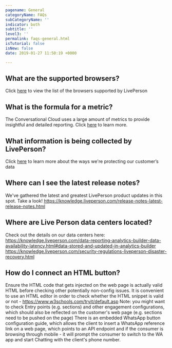 ```yaml
---
pagename: General
categoryName: FAQs
subCategoryName: ''
indicator: both
subtitle: ''
level3: ''
permalink: faqs-general.html
isTutorial: false
isNew: false
date: 2019-01-27 11:50:19 +0000

---
```


## What are the supported browsers? 

Click [here](https://knowledge.liveperson.com/admin-settings-system-requirements.html#liveperson-workspace-requirements) to view the list of the browsers supported by LivePerson 

## What is the formula for a metric?
The Conversational Cloud uses a large amount of metrics to provide insightful and detailed reporting.
Click [here](https://knowledge.liveperson.com/data-reporting-reporting-metrics.html) to learn more.

## What information is being collected by LivePerson? 
Click [here](https://knowledge.liveperson.com/security-regulations-security-protecting-customer-data.html#data-storage%20and%20https://policies.liveperson.com/privacy#_Toc465674440) to learn more about the ways we're protecting our customer’s data 

## Where can I see the latest release notes? 
We've gathered the latest and greatest LivePerson product updates in this spot. Take a look!
https://knowledge.liveperson.com/release-notes-latest-release-notes.html

## Where are Live Person data centers located?
Check out the details on our data centers here: 
https://knowledge.liveperson.com/data-reporting-analytics-builder-data-availability-latency.html#data-stored-and-updated-in-analytics-builder
https://knowledge.liveperson.com/security-regulations-liveperson-disaster-recovery.html

## How do I connect an HTML button?

Ensure the HTML code that gets injected on the web page is actually valid HTML before checking other potentially non-config issues. It is convenient to use an HTML editor in order to check whether the HTML snippet is valid or not - https://www.w3schools.com/tryit/default.asp
Note: you might want to check Entry points (e.g. sections) and other engagement configurations, which should also be reflected on the customer's web page (e.g. sections need to be pushed on the page)
There is an embedded WhatsApp button configuration guide, which allows the client to insert a WhatsApp reference link on a web page, which points to an API endpoint and if the consumer is browsing through mobile - it will prompt the consumer to switch to the WA app and start Chatting with the client's phone number.
